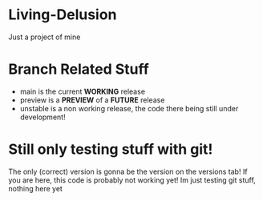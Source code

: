 # Living-Delusion
Just a project of mine

# Branch Related Stuff
- main is the current __WORKING__ release
- preview is a __PREVIEW__ of a __FUTURE__ release
- unstable is a non working release, the code there being still under development!

# Still only testing stuff with git!
The only (correct) version is gonna be the version on the versions tab!
If you are here, this code is probably not working yet!
Im just testing git stuff, nothing here yet
